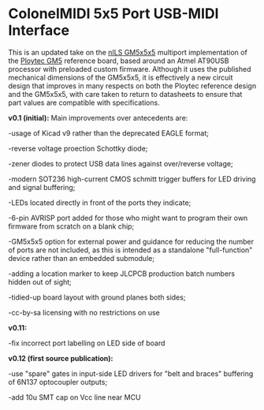 # ColonelMIDI 5x5 Port USB-MIDI Interface

This is an updated take on the [nILS GM5x5x5](http://www.midibox.org/dokuwiki/gm5x5x5>) multiport implementation of the [Ploytec GM5](https://www.usb-audio.com/gm5/) reference board, based around an Atmel AT90USB processor with preloaded custom firmware. Although it uses the published mechanical dimensions of the GM5x5x5, it is effectively a new circuit design that improves in many respects on both the Ploytec reference design and the GM5x5x5, with care taken to return to datasheets to ensure that part values are compatible with specifications.


<b>v0.1 (initial):</b> Main improvements over antecedents are: 

-usage of Kicad v9 rather than the deprecated EAGLE format;

-reverse voltage proection Schottky diode;

-zener diodes to protect USB data lines against over/reverse voltage; 

-modern SOT236 high-current CMOS schmitt trigger buffers for LED driving and signal buffering; 

-LEDs located directly in front of the ports they indicate; 

-6-pin AVRISP port added for those who might want to program their own firmware from scratch on a blank chip;

-GM5x5x5 option for external power and guidance for reducing the number of ports are not included, as this is intended as a standalone "full-function" device rather than an embedded submodule;

-adding a location marker to keep JLCPCB production batch numbers hidden out of sight;

-tidied-up board layout with ground planes both sides;

-cc-by-sa licensing with no restrictions on use

<b>v0.11:</b> 

-fix incorrect port labelling on LED side of board

<b>v0.12 (first source publication):</b> 

-use "spare" gates in input-side LED drivers for "belt and braces" buffering of 6N137 optocoupler outputs;

-add 10u SMT cap on Vcc line near MCU
